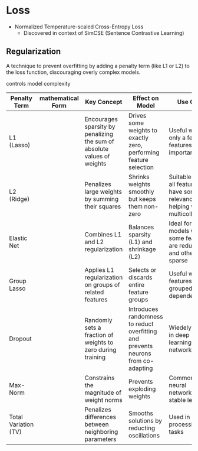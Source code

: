 # Loss

- Normalized Temperature-scaled Cross-Entropy Loss
  - Discovered in context of SimCSE (Sentence Contrastive Learning)

## Regularization

A technique to prevent overfitting by adding a penalty term (like L1 or L2) to the loss function, discouraging overly complex models.

controls model complexity

| Penalty Term | mathematical Form | Key Concept | Effect on Model | Use Case |
| - | - | - | - | - |
| L1 (Lasso) |  | Encourages sparsity by penalizing the sum of absolute values of weights | Drives some weights to exactly zero, performing feature selection | Useful when only a few features are important |
| L2 (Ridge) |  | Penalizes large weights by summing their squares | Shrinks weights smoothly but keeps them non-zero | Suitable when all features have some relevance, helping with multicollinearity |
| Elastic Net |  | Combines L1 and L2 regularization | Balances sparsity (L1) and shrinkage (L2) | Ideal for models where some features are redundant and others sparse |
| Group Lasso |  | Applies L1 regularization on groups of related features | Selects or discards entire feature groups | Useful when features are grouped and dependent |
| Dropout |  | Randomly sets a fraction of weights to zero during training | Introduces randomness to reduct overfitting and prevents neurons from co-adapting | Wiedely used in deep learning networks |
| Max-Norm |  | Constrains the magnitude of weight norms | Prevents exploding weights | Common in neural networks for stable learning |
| Total Variation (TV) |  | Penalizes differences between neighboring parameters | Smooths solutions by reducting oscillations | Used in image processing tasks |

